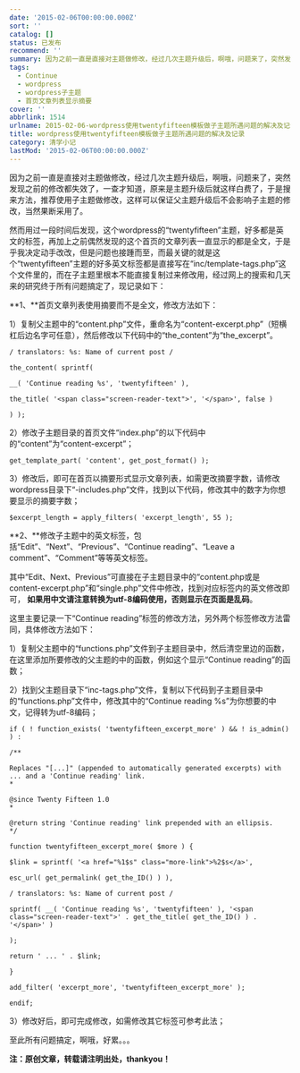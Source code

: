 ```yaml
---
date: '2015-02-06T00:00:00.000Z'
sort: ''
catalog: []
status: 已发布
recommend: ''
summary: 因为之前一直是直接对主题做修改，经过几次主题升级后，啊哦，问题来了，突然发现之前的修改都失效了，一查才知道，原来是主题升级后就这样白费了，于是搜来方法，推荐使用子主题做修改，这样可以保证父主题升级后不会影响子主题的修改，当然果断采用了。
tags:
  - Continue
  - wordpress
  - wordpress子主题
  - 首页文章列表显示摘要
cover: ''
abbrlink: 1514
urlname: 2015-02-06-wordpress使用twentyfifteen模板做子主题所遇问题的解决及记录
title: wordpress使用twentyfifteen模板做子主题所遇问题的解决及记录
category: 清学小记
lastMod: '2015-02-06T00:00:00.000Z'
---
```


因为之前一直是直接对主题做修改，经过几次主题升级后，啊哦，问题来了，突然发现之前的修改都失效了，一查才知道，原来是主题升级后就这样白费了，于是搜来方法，推荐使用子主题做修改，这样可以保证父主题升级后不会影响子主题的修改，当然果断采用了。


然而用过一段时间后发现，这个wordpress的“twentyfifteen”主题，好多都是英文的标签，再加上之前偶然发现的这个首页的文章列表一直显示的都是全文，于是乎我决定动手改改，但是问题也接踵而至，而最关键的就是这个“twentyfifteen”主题的好多英文标签都是直接写在“inc/template-tags.php”这个文件里的，而在子主题里根本不能直接复制过来修改用，经过网上的搜索和几天来的研究终于所有问题搞定了，现记录如下：


**1、**首页文章列表使用摘要而不是全文，修改方法如下：


1）复制父主题中的“content.php”文件，重命名为“content-excerpt.php”（短横杠后边名字可任意），然后修改以下代码中的“the_content”为“the_excerpt”。


```text
/ translators: %s: Name of current post /

the_content( sprintf(

__( 'Continue reading %s', 'twentyfifteen' ),

the_title( '<span class="screen-reader-text">', '</span>', false )

) );
```


2）修改子主题目录的首页文件“index.php”的以下代码中的“content”为“content-excerpt”；


```text
get_template_part( 'content', get_post_format() );
```


3）修改后，即可在首页以摘要形式显示文章列表，如需更改摘要字数，请修改wordpress目录下“-includes.php”文件，找到以下代码，修改其中的数字为你想要显示的摘要字数；


```text
$excerpt_length = apply_filters( 'excerpt_length', 55 );
```


**2、**修改子主题中的英文标签，包括“Edit”、“Next”、“Previous”、“Continue reading”、“Leave a comment”、“Comment”等等英文标签。


其中“Edit、Next、Previous”可直接在子主题目录中的“content.php或是content-excerpt.php”和“single.php”文件中修改，找到对应标签内的英文修改即可， **如果用中文请注意转换为utf-8编码使用，否则显示在页面是乱码**。


这里主要记录一下“Continue reading”标签的修改方法，另外两个标签修改方法雷同，具体修改方法如下：


1）复制父主题中的“functions.php”文件到子主题目录中，然后清空里边的函数，在这里添加所要修改的父主题的中的函数，例如这个显示“Continue reading”的函数；


2）找到父主题目录下“inc-tags.php”文件，复制以下代码到子主题目录中的“functions.php”文件中，修改其中的“Continue reading %s”为你想要的中文，记得转为utf-8编码；


```text
if ( ! function_exists( 'twentyfifteen_excerpt_more' ) && ! is_admin() ) :

/**

Replaces "[...]" (appended to automatically generated excerpts) with ... and a 'Continue reading' link.
*

@since Twenty Fifteen 1.0
*

@return string 'Continue reading' link prepended with an ellipsis.
*/

function twentyfifteen_excerpt_more( $more ) {

$link = sprintf( '<a href="%1$s" class="more-link">%2$s</a>',

esc_url( get_permalink( get_the_ID() ) ),

/ translators: %s: Name of current post /

sprintf( __( 'Continue reading %s', 'twentyfifteen' ), '<span class="screen-reader-text">' . get_the_title( get_the_ID() ) . '</span>' )

);

return ' ... ' . $link;

}

add_filter( 'excerpt_more', 'twentyfifteen_excerpt_more' );

endif;
```


3）修改好后，即可完成修改，如需修改其它标签可参考此法；


至此所有问题搞定，啊哦，好累。。。


**注：原创文章，转载请注明出处，thankyou！**

